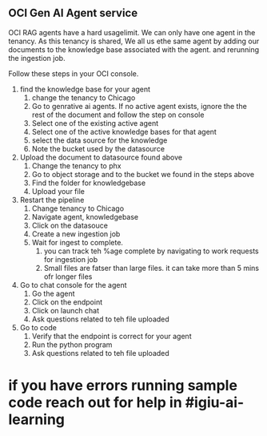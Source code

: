 ## OCI Gen AI Agent service 

OCI RAG agents have a hard usagelimit. We can only have one agent in the tenancy. As this tenancy is shared, We all us ethe same agent by adding our documents to the knowledge base associated with the agent. and rerunning the ingestion job.  


Follow these steps in your OCI console.

1. find the knowledge base for your agent
   1. change the tenancy to Chicago 
   2. Go to genrative ai agents. If no active agent exists, ignore the the rest of the document and follow the step on console
   2. Select one of the existing active agent 
   3. Select one of the active knowledge bases for that agent 
   4. select the data source for the knowledge
   5. Note the bucket used by the datasource
2. Upload the document to datasource found above
   1. Change the tenancy to phx
   2. Go to object storage and to the bucket we found in the steps above
   3. Find the folder for knowledgebase
   4. Upload your file 
3. Restart the pipeline 
   1. Change tenancy to Chicago
   2. Navigate  agent, knowledgebase 
   3. Click on  the datasouce 
   4. Create a new ingestion job 
   5. Wait for ingest to complete. 
      1. you can track teh %age complete by navigating to work requests for ingestion job
      2. Small files are fatser than large files. it can take more than 5 mins ofr longer files
4. Go to chat console for the agent 
   1. Go the agent 
   2. Click on the endpoint 
   3. Click on launch chat 
   4. Ask questions related to teh file uploaded
5. Go to code 
   1. Verify that the endpoint is correct for your agent 
   2. Run the python program 
   3. Ask questions related to teh file uploaded

# if you have errors running sample code reach out for help in #igiu-ai-learning
